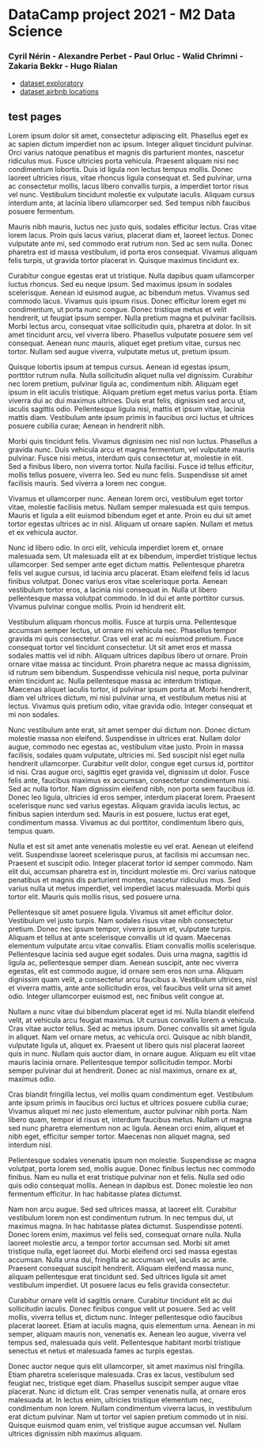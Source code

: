 # DataCamp project 2021 - M2 Data Science 

### Cyril Nérin - Alexandre Perbet - Paul Orluc - Walid Chrimni - Zakaria Bekkr - Hugo Rialan

- [dataset exploratory](airbnb_data_exp.html)
- [dataset airbnb locations](map.html)


## test pages 
Lorem ipsum dolor sit amet, consectetur adipiscing elit. Phasellus eget ex ac sapien dictum imperdiet non ac ipsum. Integer aliquet tincidunt pulvinar. Orci varius natoque penatibus et magnis dis parturient montes, nascetur ridiculus mus. Fusce ultricies porta vehicula. Praesent aliquam nisi nec condimentum lobortis. Duis id ligula non lectus tempus mollis. Donec laoreet ultricies risus, vitae rhoncus ligula consequat et. Sed pulvinar, urna ac consectetur mollis, lacus libero convallis turpis, a imperdiet tortor risus vel nunc. Vestibulum tincidunt molestie ex vulputate iaculis. Aliquam cursus interdum ante, at lacinia libero ullamcorper sed. Sed tempus nibh faucibus posuere fermentum.

Mauris nibh mauris, luctus nec justo quis, sodales efficitur lectus. Cras vitae lorem lacus. Proin quis lacus varius, placerat diam et, laoreet lectus. Donec vulputate ante mi, sed commodo erat rutrum non. Sed ac sem nulla. Donec pharetra est id massa vestibulum, id porta eros consequat. Vivamus aliquam felis turpis, ut gravida tortor placerat in. Quisque maximus tincidunt ex.

Curabitur congue egestas erat ut tristique. Nulla dapibus quam ullamcorper luctus rhoncus. Sed eu neque ipsum. Sed maximus ipsum in sodales scelerisque. Aenean id euismod augue, ac bibendum metus. Vivamus sed commodo lacus. Vivamus quis ipsum risus. Donec efficitur lorem eget mi condimentum, ut porta nunc congue. Donec tristique metus et velit hendrerit, ut feugiat ipsum semper. Nulla pretium magna et pulvinar facilisis. Morbi lectus arcu, consequat vitae sollicitudin quis, pharetra at dolor. In sit amet tincidunt arcu, vel viverra libero. Phasellus vulputate posuere sem vel consequat. Aenean nunc mauris, aliquet eget pretium vitae, cursus nec tortor. Nullam sed augue viverra, vulputate metus ut, pretium ipsum.

Quisque lobortis ipsum at tempus cursus. Aenean id egestas ipsum, porttitor rutrum nulla. Nulla sollicitudin aliquet nulla vel dignissim. Curabitur nec lorem pretium, pulvinar ligula ac, condimentum nibh. Aliquam eget ipsum in elit iaculis tristique. Aliquam pretium eget metus varius porta. Etiam viverra dui ac dui maximus ultrices. Duis erat felis, dignissim sed arcu ut, iaculis sagittis odio. Pellentesque ligula nisi, mattis et ipsum vitae, lacinia mattis diam. Vestibulum ante ipsum primis in faucibus orci luctus et ultrices posuere cubilia curae; Aenean in hendrerit nibh.

Morbi quis tincidunt felis. Vivamus dignissim nec nisl non luctus. Phasellus a gravida nunc. Duis vehicula arcu et magna fermentum, vel vulputate mauris pulvinar. Fusce nisi metus, interdum quis consectetur at, molestie in elit. Sed a finibus libero, non viverra tortor. Nulla facilisi. Fusce id tellus efficitur, mollis tellus posuere, viverra leo. Sed eu nunc felis. Suspendisse sit amet facilisis mauris. Sed viverra a lorem nec congue.

Vivamus et ullamcorper nunc. Aenean lorem orci, vestibulum eget tortor vitae, molestie facilisis metus. Nullam semper malesuada est quis tempus. Mauris et ligula a elit euismod bibendum eget et ante. Proin eu dui sit amet tortor egestas ultrices ac in nisl. Aliquam ut ornare sapien. Nullam et metus et ex vehicula auctor.

Nunc id libero odio. In orci elit, vehicula imperdiet lorem et, ornare malesuada sem. Ut malesuada elit at ex bibendum, imperdiet tristique lectus ullamcorper. Sed semper ante eget dictum mattis. Pellentesque pharetra felis vel augue cursus, id lacinia arcu placerat. Etiam eleifend felis id lacus finibus volutpat. Donec varius eros vitae scelerisque porta. Aenean vestibulum tortor eros, a lacinia nisi consequat in. Nulla ut libero pellentesque massa volutpat commodo. In id dui et ante porttitor cursus. Vivamus pulvinar congue mollis. Proin id hendrerit elit.

Vestibulum aliquam rhoncus mollis. Fusce at turpis urna. Pellentesque accumsan semper lectus, ut ornare mi vehicula nec. Phasellus tempor gravida mi quis consectetur. Cras vel erat ac mi euismod pretium. Fusce consequat tortor vel tincidunt consectetur. Ut sit amet eros et massa sodales mattis vel id nibh. Aliquam ultrices dapibus libero ut ornare. Proin ornare vitae massa ac tincidunt. Proin pharetra neque ac massa dignissim, id rutrum sem bibendum. Suspendisse vehicula nisl neque, porta pulvinar enim tincidunt ac. Nulla pellentesque massa ac interdum tristique. Maecenas aliquet iaculis tortor, id pulvinar ipsum porta at. Morbi hendrerit, diam vel ultrices dictum, mi nisi pulvinar urna, et vestibulum metus nisi at lectus. Vivamus quis pretium odio, vitae gravida odio. Integer consequat et mi non sodales.

Nunc vestibulum ante erat, sit amet semper dui dictum non. Donec dictum molestie massa non eleifend. Suspendisse in ultrices erat. Nullam dolor augue, commodo nec egestas ac, vestibulum vitae justo. Proin in massa facilisis, sodales quam vulputate, ultricies mi. Sed suscipit nisl eget nulla hendrerit ullamcorper. Curabitur velit dolor, congue eget cursus id, porttitor id nisi. Cras augue orci, sagittis eget gravida vel, dignissim ut dolor. Fusce felis ante, faucibus maximus ex accumsan, consectetur condimentum nisi. Sed ac nulla tortor. Nam dignissim eleifend nibh, non porta sem faucibus id. Donec leo ligula, ultricies id eros semper, interdum placerat lorem. Praesent scelerisque nunc sed varius egestas. Aliquam gravida iaculis lectus, ac finibus sapien interdum sed. Mauris in est posuere, luctus erat eget, condimentum massa. Vivamus ac dui porttitor, condimentum libero quis, tempus quam.

Nulla et est sit amet ante venenatis molestie eu vel erat. Aenean ut eleifend velit. Suspendisse laoreet scelerisque purus, at facilisis mi accumsan nec. Praesent et suscipit odio. Integer placerat tortor id semper commodo. Nam elit dui, accumsan pharetra est in, tincidunt molestie mi. Orci varius natoque penatibus et magnis dis parturient montes, nascetur ridiculus mus. Sed varius nulla ut metus imperdiet, vel imperdiet lacus malesuada. Morbi quis tortor elit. Mauris quis mollis risus, sed posuere urna.

Pellentesque sit amet posuere ligula. Vivamus sit amet efficitur dolor. Vestibulum vel justo turpis. Nam sodales risus vitae nibh consectetur pretium. Donec nec ipsum tempor, viverra ipsum et, vulputate turpis. Aliquam et tellus at ante scelerisque convallis ut id quam. Maecenas elementum vulputate arcu vitae convallis. Etiam convallis mollis scelerisque. Pellentesque lacinia sed augue eget sodales. Duis urna magna, sagittis id ligula ac, pellentesque semper diam. Aenean suscipit, ante nec viverra egestas, elit est commodo augue, id ornare sem eros non urna. Aliquam dignissim quam velit, a consectetur arcu faucibus a. Vestibulum ultrices, nisl et viverra mattis, ante ante sollicitudin eros, vel faucibus velit urna sit amet odio. Integer ullamcorper euismod est, nec finibus velit congue at.

Nullam a nunc vitae dui bibendum placerat eget id mi. Nulla blandit eleifend velit, at vehicula arcu feugiat maximus. Ut cursus convallis lorem a vehicula. Cras vitae auctor tellus. Sed ac metus ipsum. Donec convallis sit amet ligula in aliquet. Nam vel ornare metus, ac vehicula orci. Quisque ac nibh blandit, vulputate ligula ut, aliquet ex. Praesent ut libero quis nisl placerat laoreet quis in nunc. Nullam quis auctor diam, in ornare augue. Aliquam eu elit vitae mauris lacinia ornare. Pellentesque tempor sollicitudin tempor. Morbi semper pulvinar dui at hendrerit. Donec ac nisl maximus, ornare ex at, maximus odio.

Cras blandit fringilla lectus, vel mollis quam condimentum eget. Vestibulum ante ipsum primis in faucibus orci luctus et ultrices posuere cubilia curae; Vivamus aliquet mi nec justo elementum, auctor pulvinar nibh porta. Nam libero quam, tempor id risus et, interdum faucibus metus. Nullam ut magna sed nunc pharetra elementum non ac ligula. Aenean orci enim, aliquet et nibh eget, efficitur semper tortor. Maecenas non aliquet magna, sed interdum nisl.

Pellentesque sodales venenatis ipsum non molestie. Suspendisse ac magna volutpat, porta lorem sed, mollis augue. Donec finibus lectus nec commodo finibus. Nam eu nulla et erat tristique pulvinar non et felis. Nulla sed odio quis odio consequat mollis. Aenean in dapibus est. Donec molestie leo non fermentum efficitur. In hac habitasse platea dictumst.

Nam non arcu augue. Sed sed ultrices massa, at laoreet elit. Curabitur vestibulum lorem non est condimentum rutrum. In nec tempus dui, ut maximus magna. In hac habitasse platea dictumst. Suspendisse potenti. Donec lorem enim, maximus vel felis sed, consequat ornare nulla. Nulla laoreet molestie arcu, a tempor tortor accumsan sed. Morbi sit amet tristique nulla, eget laoreet dui. Morbi eleifend orci sed massa egestas accumsan. Nulla urna dui, fringilla ac accumsan vel, iaculis ac ante. Praesent consequat suscipit hendrerit. Aliquam eleifend massa nunc, aliquam pellentesque erat tincidunt sed. Sed ultrices ligula sit amet vestibulum imperdiet. Ut posuere lacus eu felis gravida consectetur.

Curabitur ornare velit id sagittis ornare. Curabitur tincidunt elit ac dui sollicitudin iaculis. Donec finibus congue velit ut posuere. Sed ac velit mollis, viverra tellus et, dictum nunc. Integer pellentesque odio faucibus placerat laoreet. Etiam at iaculis magna, quis elementum urna. Aenean in mi semper, aliquam mauris non, venenatis ex. Aenean leo augue, viverra vel tempus sed, malesuada quis velit. Pellentesque habitant morbi tristique senectus et netus et malesuada fames ac turpis egestas.

Donec auctor neque quis elit ullamcorper, sit amet maximus nisl fringilla. Etiam pharetra scelerisque malesuada. Cras ex lacus, vestibulum sed feugiat nec, tristique eget diam. Phasellus suscipit semper augue vitae placerat. Nunc id dictum elit. Cras semper venenatis nulla, at ornare eros malesuada at. In lectus enim, ultricies tristique elementum nec, condimentum non lorem. Nullam condimentum viverra lacus, in vestibulum erat dictum pulvinar. Nam ut tortor vel sapien pretium commodo ut in nisi. Quisque euismod quam enim, vel tristique augue accumsan vel. Nullam ultrices dignissim nibh maximus aliquam.
